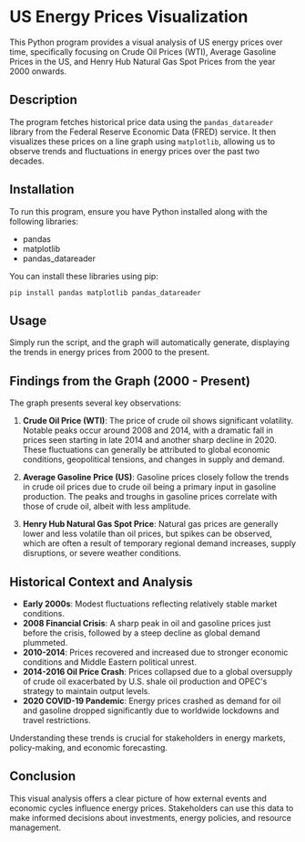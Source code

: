 # US Energy Prices Visualization

This Python program provides a visual analysis of US energy prices over time, specifically focusing on Crude Oil Prices (WTI), Average Gasoline Prices in the US, and Henry Hub Natural Gas Spot Prices from the year 2000 onwards.

## Description

The program fetches historical price data using the `pandas_datareader` library from the Federal Reserve Economic Data (FRED) service. It then visualizes these prices on a line graph using `matplotlib`, allowing us to observe trends and fluctuations in energy prices over the past two decades.

## Installation

To run this program, ensure you have Python installed along with the following libraries:
- pandas
- matplotlib
- pandas_datareader

You can install these libraries using pip:
```
pip install pandas matplotlib pandas_datareader
```

## Usage

Simply run the script, and the graph will automatically generate, displaying the trends in energy prices from 2000 to the present.

## Findings from the Graph (2000 - Present)

The graph presents several key observations:

1. **Crude Oil Price (WTI)**: The price of crude oil shows significant volatility. Notable peaks occur around 2008 and 2014, with a dramatic fall in prices seen starting in late 2014 and another sharp decline in 2020. These fluctuations can generally be attributed to global economic conditions, geopolitical tensions, and changes in supply and demand.

2. **Average Gasoline Price (US)**: Gasoline prices closely follow the trends in crude oil prices due to crude oil being a primary input in gasoline production. The peaks and troughs in gasoline prices correlate with those of crude oil, albeit with less amplitude.

3. **Henry Hub Natural Gas Spot Price**: Natural gas prices are generally lower and less volatile than oil prices, but spikes can be observed, which are often a result of temporary regional demand increases, supply disruptions, or severe weather conditions.

## Historical Context and Analysis

- **Early 2000s**: Modest fluctuations reflecting relatively stable market conditions.
- **2008 Financial Crisis**: A sharp peak in oil and gasoline prices just before the crisis, followed by a steep decline as global demand plummeted.
- **2010-2014**: Prices recovered and increased due to stronger economic conditions and Middle Eastern political unrest.
- **2014-2016 Oil Price Crash**: Prices collapsed due to a global oversupply of crude oil exacerbated by U.S. shale oil production and OPEC's strategy to maintain output levels.
- **2020 COVID-19 Pandemic**: Energy prices crashed as demand for oil and gasoline dropped significantly due to worldwide lockdowns and travel restrictions.

Understanding these trends is crucial for stakeholders in energy markets, policy-making, and economic forecasting.

## Conclusion

This visual analysis offers a clear picture of how external events and economic cycles influence energy prices. Stakeholders can use this data to make informed decisions about investments, energy policies, and resource management.